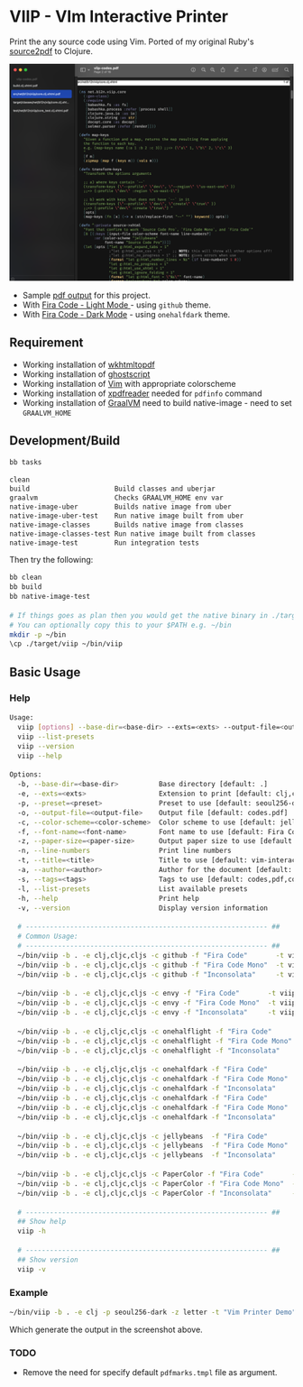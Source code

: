 # VIIP - VIm Interactive Printer

Print the any source code using Vim. Ported of my original Ruby's [source2pdf](https://github.com/agilecreativity/source2pdf) to Clojure.

![](https://github.com/burinc/viip/raw/main/screenshot.png)

- Sample [pdf output](https://github.com/burinc/viip/blob/main/viip-codes.pdf) for this project.
- With [Fira Code - Light Mode ](https://github.com/burinc/viip/blob/main/code-github-fira-code.pdf) - using `github` theme.
- With [Fira Code - Dark Mode](https://github.com/burinc/viip/blob/main/code-onehalfdark-fira-code.pdf) - using `onehalfdark` theme.

## Requirement

- Working installation of [wkhtmltopdf](https://wkhtmltopdf.org)
- Working installation of [ghostscript](https://www.ghostscript.com)
- Working installation of [Vim](https://www.vim.org) with appropriate colorscheme
- Working installation of [xpdfreader](https://www.xpdfreader.com) needed for `pdfinfo` command
- Working installation of [GraalVM](https://www.graalvm.org) need to build native-image - need to set `GRAALVM_HOME`

## Development/Build

``` sh
bb tasks
```

``` text
clean
build                     Build classes and uberjar
graalvm                   Checks GRAALVM_HOME env var
native-image-uber         Builds native image from uber
native-image-uber-test    Run native image built from uber
native-image-classes      Builds native image from classes
native-image-classes-test Run native image built from classes
native-image-test         Run integration tests
```

Then try the following:

``` sh
bb clean
bb build
bb native-image-test

# If things goes as plan then you would get the native binary in ./target/viip
# You can optionally copy this to your $PATH e.g. ~/bin
mkdir -p ~/bin
\cp ./target/viip ~/bin/viip
```

## Basic Usage

### Help

``` sh
Usage:
  viip [options] --base-dir=<base-dir> --exts=<exts> --output-file=<output-file> [ --preset=<preset> | --color-scheme=<color-scheme> --font-name=<font-name> ]
  viip --list-presets
  viip --version
  viip --help

Options:
  -b, --base-dir=<base-dir>          Base directory [default: .]
  -e, --exts=<exts>                  Extension to print [default: clj,cljc,cljs ]
  -p, --preset=<preset>              Preset to use [default: seoul256-dark]
  -o, --output-file=<output-file>    Output file [default: codes.pdf]
  -c, --color-scheme=<color-scheme>  Color scheme to use [default: jellybeans]
  -f, --font-name=<font-name>        Font name to use [default: Fira Code]
  -z, --paper-size=<paper-size>      Output paper size to use [default: letter]
  -n, --line-numbers                 Print line numbers
  -t, --title=<title>                Title to use [default: vim-interactive-printer]
  -a, --author=<author>              Author for the document [default: viip]
  -s, --tags=<tags>                  Tags to use [default: codes,pdf,command-line]
  -l, --list-presets                 List available presets
  -h, --help                         Print help
  -v, --version                      Display version information

  # ------------------------------------------------------------ ##
  # Common Usage:
  # ------------------------------------------------------------ ##
  ~/bin/viip -b . -e clj,cljc,cljs -c github -f "Fira Code"       -t viip-demo -a viip -o code-github-fira-code.pdf
  ~/bin/viip -b . -e clj,cljc,cljs -c github -f "Fira Code Mono"  -t viip-demo -a viip -o code-github-fira-code-mono.pdf
  ~/bin/viip -b . -e clj,cljc,cljs -c github -f "Inconsolata"     -t viip-demo -a viip -o code-github-inconsolata.pdf

  ~/bin/viip -b . -e clj,cljc,cljs -c envy -f "Fira Code"       -t viip-demo -a viip -o code-envy-fira-code.pdf
  ~/bin/viip -b . -e clj,cljc,cljs -c envy -f "Fira Code Mono"  -t viip-demo -a viip -o code-envy-fira-code-mono.pdf
  ~/bin/viip -b . -e clj,cljc,cljs -c envy -f "Inconsolata"     -t viip-demo -a viip -o code-envy-inconsolata.pdf

  ~/bin/viip -b . -e clj,cljc,cljs -c onehalflight -f "Fira Code"      -t viip -a "Vim Interactive Printer" -o code-onehalflight-fira-code.pdf
  ~/bin/viip -b . -e clj,cljc,cljs -c onehalflight -f "Fira Code Mono" -t viip -a "Vim Interactive Printer" -o code-onehalflight-fira-code-mono.pdf
  ~/bin/viip -b . -e clj,cljc,cljs -c onehalflight -f "Inconsolata"    -t viip -a "Vim Interactive Printer" -o code-onehalflight-inconsolata.pdf

  ~/bin/viip -b . -e clj,cljc,cljs -c onehalfdark -f "Fira Code"       -t viip -a "Vim Interactive Printer" -o code-onehalfdark-fira-code.pdf
  ~/bin/viip -b . -e clj,cljc,cljs -c onehalfdark -f "Fira Code Mono"  -t viip -a "Vim Interactive Printer" -o code-onehalfdark-fira-code-mono.pdf
  ~/bin/viip -b . -e clj,cljc,cljs -c onehalfdark -f "Inconsolata"     -t viip -a "Vim Interactive Printer" -o code-onehalfdark-inconsolata.pdf
  ~/bin/viip -b . -e clj,cljc,cljs -c onehalfdark -f "Fira Code"       -t viip -a "Vim Interactive Printer" -o code-onehalfdark-fira-code.pdf
  ~/bin/viip -b . -e clj,cljc,cljs -c onehalfdark -f "Fira Code Mono"  -t viip -a "Vim Interactive Printer" -o code-onehalfdark-fira-code-mono.pdf
  ~/bin/viip -b . -e clj,cljc,cljs -c onehalfdark -f "Inconsolata"     -t viip -a "Vim Interactive Printer" -o code-onehalfdark-inconsolata.pdf

  ~/bin/viip -b . -e clj,cljc,cljs -c jellybeans  -f "Fira Code"       -t viip -a "Vim Interactive Printer" -o code-jellybeans-fira-code.pdf
  ~/bin/viip -b . -e clj,cljc,cljs -c jellybeans  -f "Fira Code Mono"  -t viip -a "Vim Interactive Printer" -o code-jellybeans-fira-code-mono.pdf
  ~/bin/viip -b . -e clj,cljc,cljs -c jellybeans  -f "Inconsolata"     -t viip -a "Vim Interactive Printer" -o code-jellybeans-inconsolata.pdf

  ~/bin/viip -b . -e clj,cljc,cljs -c PaperColor -f "Fira Code"       -t viip-demo -a "Vim Interactive Printer" -o code-papercolor-fira-code.pdf
  ~/bin/viip -b . -e clj,cljc,cljs -c PaperColor -f "Fira Code Mono"  -t viip-demo -a "Vim Interactive Printer" -o code-papercolor-fira-code-mono.pdf
  ~/bin/viip -b . -e clj,cljc,cljs -c PaperColor -f "Inconsolata"     -t viip-demo -a "Vim Interactive Printer" -o code-papercolor-inconsolata.pdf

  # ------------------------------------------------------------ ##
  ## Show help
  viip -h

  # ------------------------------------------------------------ ##
  ## Show version
  viip -v
```

### Example

``` sh
~/bin/viip -b . -e clj -p seoul256-dark -z letter -t "Vim Printer Demo" -o viip-codes.pdf -x /Users/bchoomnuan/codes/b12n-viip/resources/pdfmarks.tmpl
```
Which generate the output in the screenshot above.

### TODO

- Remove the need for specify default `pdfmarks.tmpl` file as argument.
